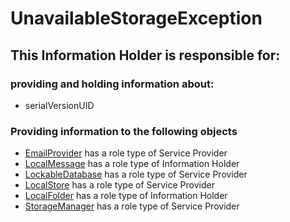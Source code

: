 # UnavailableStorageException
## This Information Holder is responsible for:
### providing and holding information about: 
* serialVersionUID
### Providing information to the following objects 
* [EmailProvider](../ServiceProviders/EmailProvider.md) has a role type of Service Provider
* [LocalMessage](../InformationHolders/LocalMessage.md) has a role type of Information Holder
* [LockableDatabase](../ServiceProviders/LockableDatabase.md) has a role type of Service Provider
* [LocalStore](../ServiceProviders/LocalStore.md) has a role type of Service Provider
* [LocalFolder](../InformationHolders/LocalFolder.md) has a role type of Information Holder
* [StorageManager](../ServiceProviders/StorageManager.md) has a role type of Service Provider
